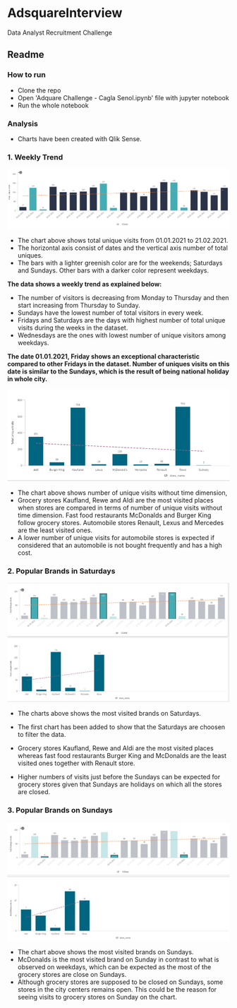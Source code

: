 # AdsquareInterview
Data Analyst Recruitment Challenge

## Readme

### How to run
- Clone the repo
- Open 'Adquare Challenge - Cagla Senol.ipynb' file with jupyter notebook
- Run the whole notebook

### Analysis

- Charts have been created with Qlik Sense.

### 1. Weekly Trend
![Image1](download.png)

- The chart above shows total unique visits from 01.01.2021 to 21.02.2021.
- The horizontal axis consist of dates and the vertical axis number of total uniques.
- The bars with a lighter greenish color are for the weekends; Saturdays and Sundays. Other bars with a darker color represent weekdays.
 
**The data shows a weekly trend as explained below:**
- The number of visitors is decreasing from Monday to Thursday and then start increasing from Thursday to Sunday. 
- Sundays have the lowest number of total visitors in every week.
- Fridays and Saturdays are the days with highest number of total unique visits during the weeks in the dataset.
- Wednesdays are the ones with lowest number of unique visitors among weekdays.

**The date 01.01.2021, Friday shows an exceptional characteristic compared to other Fridays in the dataset. Number of uniques visits on this date is similar to the Sundays, which is the result of being national holiday in whole city.**


![Image2](download_2.png)

- The chart above shows number of unique visits without time dimension,
- Grocery stores Kaufland, Rewe and Aldi are the most visited places when stores are compared in terms of number of unique visits without time dimension. Fast food restaurants McDonalds and Burger King follow grocery stores. Automobile stores Renault, Lexus and Mercedes are the least visited ones. 
- A lower number of unique visits for automobile stores is expected if considered that an automobile is not bought frequently and has a high cost.


### 2. Popular Brands in Saturdays

![image3](download_3.png)

- The charts above shows the most visited brands on Saturdays.
- The first chart has been added to show that the Saturdays are choosen to filter the data.

- Grocery stores Kaufland, Rewe and Aldi are the most visited places whereas fast food restaurants Burger King and McDonalds are the least visited ones together with Renault store.
- Higher numbers of visits just before the Sundays can be expected for grocery stores given that Sundays are holidays on which all the stores are closed. 


### 3. Popular Brands on Sundays
![image4](download_4.png)

- The chart above shows the most visited brands on Sundays.
- McDonalds is the most visited brand on Sunday in contrast to what is observed on weekdays, which can be expected as the most of the grocery stores are close on Sundays. 
- Although grocery stores are supposed to be closed on Sundays, some stores in the city centers remains open. This could be the reason for seeing visits to grocery stores on Sunday on the chart.

